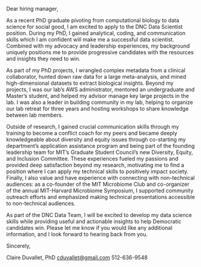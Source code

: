 Dear hiring manager,

As a recent PhD graduate pivoting from computational biology to data science for social good, I am excited to apply to the DNC Data Scientist position. During my PhD, I gained analytical, coding, and communication skills which I am confident will make me a successful data scientist. Combined with my advocacy and leadership experiences, my background uniquely positions me to provide progressive candidates with the resources and insights they need to win.

As part of my PhD projects, I wrangled complex metadata from a clinical collaborator, hunted down raw data for a large meta-analysis, and mined high-dimensional datasets to extract biological insights. Beyond my projects, I was our lab’s AWS administrator, mentored an undergraduate and Master’s student, and helped my advisor manage key large projects in the lab. I was also a leader in building community in my lab, helping to organize our lab retreat for three years and hosting workshops to share knowledge between lab members.

Outside of research, I gained crucial communication skills through my training to become a conflict coach for my peers and became deeply knowledgeable about diversity and equity issues through co-starting my department’s application assistance program and being part of the founding leadership team for MIT’s Graduate Student Council’s new Diversity, Equity, and Inclusion Committee. These experiences fueled my passions and provided deep satisfaction beyond my research, motivating me to find a position where I can apply my technical skills to positively impact society. Finally, I also value and have experience with connecting with non-technical audiences: as a co-founder of the MIT Microbiome Club and co-organizer of the annual MIT-Harvard Microbiome Symposium, I supported community outreach efforts and emphasized making technical presentations accessible to non-technical audiences.

As part of the DNC Data Team, I will be excited to develop my data science skills while providing useful and actionable insights to help Democratic candidates win. Please let me know if you would like any additional information, and I look forward to hearing back from you.

Sincerely,

Claire Duvallet, PhD
cduvallet@gmail.com
512-636-9548
